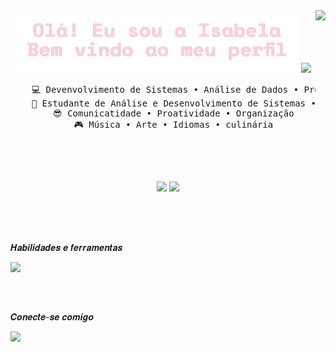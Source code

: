 
<div align="center">

<img height="100em" src="https://github.com/isabela-izidorio/isabela-izidorio/blob/main/banner%20_rosa.png" />
    
<img height="110em" src="https://i.pinimg.com/originals/0c/ba/29/0cba29bd2cdf1bd17d1d898702d11167.gif" />
<img align="right" height="225em" src="https://i.pinimg.com/564x/3c/6a/9f/3c6a9f3a854158a515fa2748ba577814.jpg" />
<pre>
    💻 Devenvolvimento de Sistemas • Análise de Dados • Programação 
    📖 Estudante de Análise e Desenvolvimento de Sistemas • IFSP
    😎 Comunicatidade • Proatividade • Organização
    🎮 Música • Arte • Idiomas • culinária
</pre>

<br>

##
<br>


  <img height="130em" src="https://github-readme-stats.vercel.app/api?username=isabela-izidorio&theme=rose&show_icons=true&locale=pt-br&rank_icon=github&hide=contribs,issues" />
  <img height="130em" src="https://github-readme-stats.vercel.app/api/top-langs/?username=isabela-izidorio&layout=compact&locale=pt-br&theme=rose" />
</div>
<br>

##
<br>

𝑯𝒂𝒃𝒊𝒍𝒊𝒅𝒂𝒅𝒆𝒔 𝒆 𝒇𝒆𝒓𝒓𝒂𝒎𝒆𝒏𝒕𝒂𝒔

  <a href="https://skillicons.dev">
    <img src="https://skillicons.dev/icons?i=html,,css,,js,,c,,mysql" /> 
  </a>  

##
<br>

<div style="display: inline_block">

𝑪𝒐𝒏𝒆𝒄𝒕𝒆-𝒔𝒆 𝒄𝒐𝒎𝒊𝒈𝒐

<a href="https://www.linkedin.com/in/isabela-de-melo-izidorio-910401334/"> <img height="40" src="https://img.shields.io/badge/LinkedIn-0077B5?style=for-the-badge&logo=linkedin&logoColor=white" /> </a>

 </div>

